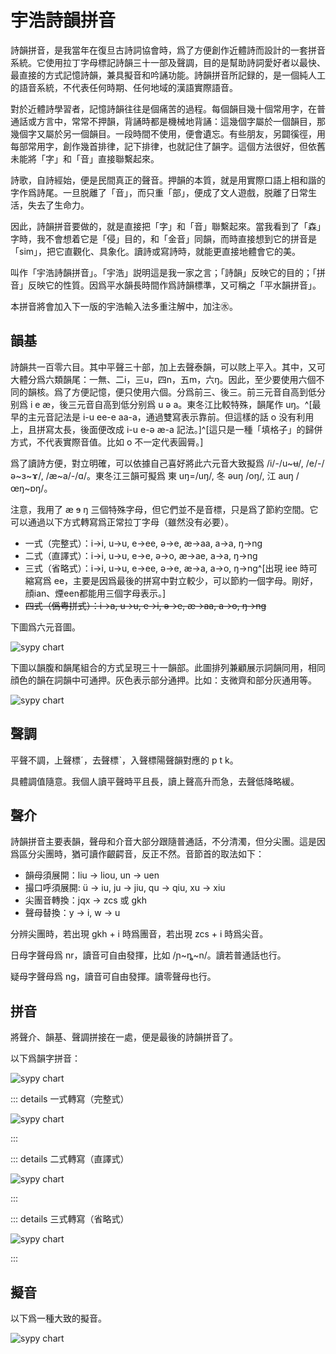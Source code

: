 # 宇浩詩韻拼音

詩韻拼音，是我當年在復旦古詩詞協會時，爲了方便創作近體詩而設計的一套拼音系統。它使用拉丁字母標記詩韻三十一部及聲調，目的是幫助詩詞愛好者以最快、最直接的方式記憶詩韻，兼具擬音和吟誦功能。詩韻拼音所記録的，是一個純人工的語音系統，不代表任何時期、任何地域的漢語實際語音。

對於近體詩學習者，記憶詩韻往往是個痛苦的過程。每個韻目幾十個常用字，在普通話或方言中，常常不押韻，背誦時都是機械地背誦：這幾個字屬於一個韻目，那幾個字又屬於另一個韻目。一段時間不使用，便會遺忘。有些朋友，另闢徯徑，用每部常用字，創作幾首排律，記下排律，也就記住了韻字。這個方法很好，但依舊未能將「字」和「音」直接聯繫起來。

詩歌，自詩經始，便是民間真正的聲音。押韻的本質，就是用實際口語上相和諧的字作爲詩尾。一旦脱離了「音」，而只重「部」，便成了文人遊戲，脱離了日常生活，失去了生命力。

因此，詩韻拼音要做的，就是直接把「字」和「音」聯繫起來。當我看到了「森」字時，我不會想着它是「侵」目的，和「金音」同韻，而時直接想到它的拼音是「sim」，把它直觀化、具象化。讀詩或寫詩時，就能更直接地體會它的美。

叫作「宇浩詩韻拼音」。「宇浩」説明這是我一家之言；「詩韻」反映它的目的；「拼音」反映它的性質。因爲平水韻長時間作爲詩韻標準，又可稱之「平水韻拼音」。

本拼音將會加入下一版的宇浩輸入法多重注解中，加注㊌。

## 韻基

詩韻共一百零六目。其中平聲三十部，加上去聲泰韻，可以賅上平入。其中，又可大體分爲六類韻尾：一無、二i，三u，四n，五m，六ŋ。因此，至少要使用六個不同的韻核。爲了方便記憶，便只使用六個。分爲前三、後三。前三元音自高到低分别爲 i e æ，後三元音自高到低分别爲 u ə a。東冬江比較特殊，韻尾作 uŋ。^[最早的主元音記法是 i-u ee-e aa-a，通過雙寫表示靠前。但這樣的話 o 没有利用上，且拼寫太長，後面便改成 i-u e-ə æ-a 記法。]^[這只是一種「填格子」的歸併方式，不代表實際音值。比如 o 不一定代表圓脣。]

爲了讀詩方便，對立明確，可以依據自己喜好將此六元音大致擬爲 /i/-/u~ʉ/, /e/-/ə~ɜ~ɤ/, /æ~a/-/ɑ/。東冬江三韻可擬爲 東 uŋ=/uŋ/, 冬 əuŋ /oŋ/, 江 auŋ /œŋ~ɒŋ/。

注意，我用了 æ ɘ ŋ 三個特殊字母，但它們並不是音標，只是爲了節約空間。它可以通過以下方式轉寫爲正常拉丁字母（雖然没有必要）。

- 一式（完整式）：i->i, u->u, e->ee, ə->e, æ->aa, a->a, ŋ->ng
- 二式（直譯式）：i->i, u->u, e->e, ə->o, æ->ae, a->a, ŋ->ng
- 三式（省略式）：i->i, u->u, e->ee, ə->e, æ->a, a->o, ŋ->ng^[出現 iee 時可縮寫爲 ee，主要是因爲最後的拼寫中對立較少，可以節約一個字母。剛好，顔ian、煙een都能用三個字母表示。]
- ~~四式（僞粤拼式）：i->a, u->u, e->i, ə->e, æ->aa, a->o, ŋ->ng~~

下圖爲六元音圖。

![sypy chart](/sypy/sypy_vowels.png)

下圖以韻腹和韻尾組合的方式呈現三十一韻部。此圖排列兼顧展示詞韻同用，相同顔色的韻在詞韻中可通押。灰色表示部分通押。比如：支微齊和部分灰通用等。

![sypy chart](/sypy/sypy_chart.png)

## 聲調

平聲不調，上聲標ˊ，去聲標ˋ，入聲標陽聲韻對應的 p t k。

具體調值隨意。我個人讀平聲時平且長，讀上聲高升而急，去聲低降略緩。

## 聲介

詩韻拼音主要表韻，聲母和介音大部分跟隨普通話，不分清濁，但分尖團。這是因爲區分尖團時，猶可讀作齦齶音，反正不然。音節首的取法如下：

- 韻母須展開：liu -> liou, un -> uen
- 撮口呼須展開: ü -> iu, ju -> jiu, qu -> qiu, xu -> xiu
- 尖團音轉換：jqx -> zcs 或 gkh
- 聲母替換：y -> i, w -> u

分辨尖團時，若出現 gkh + i 時爲團音，若出現 zcs + i 時爲尖音。

日母字聲母爲 nr，讀音可自由發揮，比如 /ɲ~ȵ~n/。讀若普通話也行。

疑母字聲母爲 ng，讀音可自由發揮。讀零聲母也行。

## 拼音

將聲介、韻基、聲調拼接在一處，便是最後的詩韻拼音了。

以下爲韻字拼音：

![sypy chart](/sypy/sypy_pinyin_chart.png)

::: details 一式轉寫（完整式）

![sypy chart](/sypy/sypy_trans1_chart.png)

:::

::: details 二式轉寫（直譯式）

![sypy chart](/sypy/sypy_trans2_chart.png)

:::

::: details 三式轉寫（省略式）

![sypy chart](/sypy/sypy_trans3_chart.png)

:::

## 擬音

以下爲一種大致的擬音。

![sypy chart](/sypy/sypy_ipa_chart.png)
